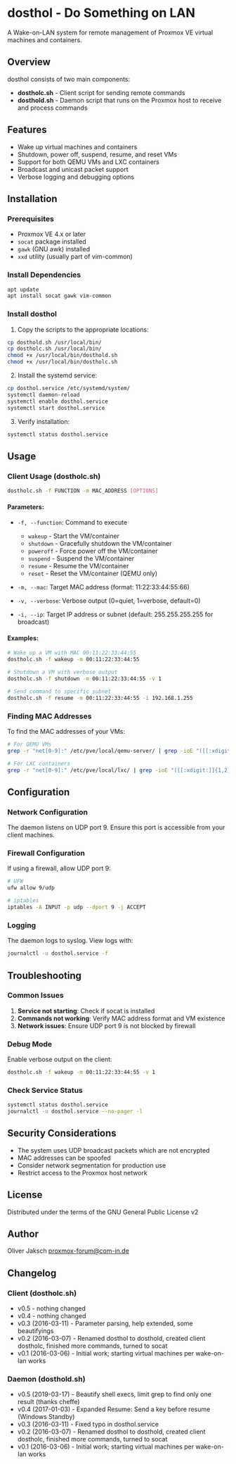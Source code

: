 # dosthol - Do Something on LAN

A Wake-on-LAN system for remote management of Proxmox VE virtual machines and containers.

## Overview

dosthol consists of two main components:
- **dostholc.sh** - Client script for sending remote commands
- **dosthold.sh** - Daemon script that runs on the Proxmox host to receive and process commands

## Features

- Wake up virtual machines and containers
- Shutdown, power off, suspend, resume, and reset VMs
- Support for both QEMU VMs and LXC containers
- Broadcast and unicast packet support
- Verbose logging and debugging options

## Installation

### Prerequisites

- Proxmox VE 4.x or later
- `socat` package installed
- `gawk` (GNU awk) installed
- `xxd` utility (usually part of vim-common)

### Install Dependencies

```bash
apt update
apt install socat gawk vim-common
```

### Install dosthol

1. Copy the scripts to the appropriate locations:
```bash
cp dosthold.sh /usr/local/bin/
cp dostholc.sh /usr/local/bin/
chmod +x /usr/local/bin/dosthold.sh
chmod +x /usr/local/bin/dostholc.sh
```

2. Install the systemd service:
```bash
cp dosthol.service /etc/systemd/system/
systemctl daemon-reload
systemctl enable dosthol.service
systemctl start dosthol.service
```

3. Verify installation:
```bash
systemctl status dosthol.service
```

## Usage

### Client Usage (dostholc.sh)

```bash
dostholc.sh -f FUNCTION -m MAC_ADDRESS [OPTIONS]
```

#### Parameters:
- `-f, --function`: Command to execute
  - `wakeup` - Start the VM/container
  - `shutdown` - Gracefully shutdown the VM/container
  - `poweroff` - Force power off the VM/container
  - `suspend` - Suspend the VM/container
  - `resume` - Resume the VM/container
  - `reset` - Reset the VM/container (QEMU only)

- `-m, --mac`: Target MAC address (format: 11:22:33:44:55:66)
- `-v, --verbose`: Verbose output (0=quiet, 1=verbose, default=0)
- `-i, --ip`: Target IP address or subnet (default: 255.255.255.255 for broadcast)

#### Examples:

```bash
# Wake up a VM with MAC 00:11:22:33:44:55
dostholc.sh -f wakeup -m 00:11:22:33:44:55

# Shutdown a VM with verbose output
dostholc.sh -f shutdown -m 00:11:22:33:44:55 -v 1

# Send command to specific subnet
dostholc.sh -f resume -m 00:11:22:33:44:55 -i 192.168.1.255
```

### Finding MAC Addresses

To find the MAC addresses of your VMs:

```bash
# For QEMU VMs
grep -r "net[0-9]:" /etc/pve/local/qemu-server/ | grep -ioE "([[:xdigit:]]{1,2}:){5}[[:xdigit:]]{1,2}"

# For LXC containers
grep -r "net[0-9]:" /etc/pve/local/lxc/ | grep -ioE "([[:xdigit:]]{1,2}:){5}[[:xdigit:]]{1,2}"
```

## Configuration

### Network Configuration

The daemon listens on UDP port 9. Ensure this port is accessible from your client machines.

### Firewall Configuration

If using a firewall, allow UDP port 9:

```bash
# UFW
ufw allow 9/udp

# iptables
iptables -A INPUT -p udp --dport 9 -j ACCEPT
```

### Logging

The daemon logs to syslog. View logs with:

```bash
journalctl -u dosthol.service -f
```

## Troubleshooting

### Common Issues

1. **Service not starting**: Check if socat is installed
2. **Commands not working**: Verify MAC address format and VM existence
3. **Network issues**: Ensure UDP port 9 is not blocked by firewall

### Debug Mode

Enable verbose output on the client:
```bash
dostholc.sh -f wakeup -m 00:11:22:33:44:55 -v 1
```

### Check Service Status

```bash
systemctl status dosthol.service
journalctl -u dosthol.service --no-pager -l
```

## Security Considerations

- The system uses UDP broadcast packets which are not encrypted
- MAC addresses can be spoofed
- Consider network segmentation for production use
- Restrict access to the Proxmox host network

## License

Distributed under the terms of the GNU General Public License v2

## Author

Oliver Jaksch <proxmox-forum@com-in.de>

## Changelog

### Client (dostholc.sh)
- v0.5 - nothing changed
- v0.4 - nothing changed
- v0.3 (2016-03-11) - Parameter parsing, help extended, some beautifyings
- v0.2 (2016-03-07) - Renamed dosthol to dosthold, created client dostholc, finished more commands, turned to socat
- v0.1 (2016-03-06) - Initial work; starting virtual machines per wake-on-lan works

### Daemon (dosthold.sh)
- v0.5 (2019-03-17) - Beautify shell execs, limit grep to find only one result (thanks cheffe)
- v0.4 (2017-01-03) - Expanded Resume: Send a key before resume (Windows Standby)
- v0.3 (2016-03-11) - Fixed typo in dosthol.service
- v0.2 (2016-03-07) - Renamed dosthol to dosthold, created client dostholc, finished more commands, turned to socat
- v0.1 (2016-03-06) - Initial work; starting virtual machines per wake-on-lan works
